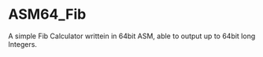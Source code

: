 # ASM64_Fib
A simple Fib Calculator writtein in 64bit ASM, able to output up to 64bit long Integers.
